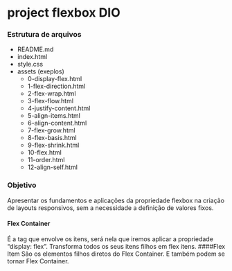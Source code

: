 # project flexbox DIO

### Estrutura de arquivos

- README.md
- index.html
- style.css
 - assets (exeplos)
    - 0-display-flex.html
    - 1-flex-direction.html
    - 2-flex-wrap.html
    - 3-flex-flow.html
    - 4-justify-content.html
    - 5-align-items.html
    - 6-align-content.html
    - 7-flex-grow.html
    - 8-flex-basis.html
    - 9-flex-shrink.html
    - 10-flex.html
    - 11-order.html
    - 12-align-self.html

### Objetivo

Apresentar os fundamentos e aplicações da
propriedade flexbox na criação de layouts
responsivos, sem a necessidade a definição de
valores fixos.

#### Flex Container
É a tag que envolve os itens, será nela que iremos aplicar a
propriedade “display: flex”. Transforma todos os seus itens filhos
em flex itens.
####Flex Item
São os elementos filhos diretos do Flex Container. E também
podem se tornar Flex Container.
####
